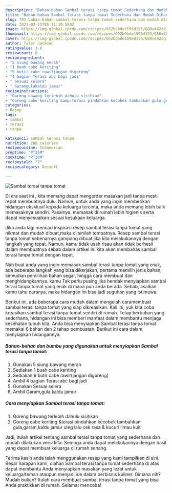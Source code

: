 ```yaml
---
description: "Bahan-bahan Sambal terasi tanpa tomat Sederhana dan Mudah Dibuat"
title: "Bahan-bahan Sambal terasi tanpa tomat Sederhana dan Mudah Dibuat"
slug: 703-bahan-bahan-sambal-terasi-tanpa-tomat-sederhana-dan-mudah-dibuat
date: 2021-03-11T05:11:10.580Z
image: https://img-global.cpcdn.com/recipes/052b0bde1596d155/680x482cq70/sambal-terasi-tanpa-tomat-foto-resep-utama.jpg
thumbnail: https://img-global.cpcdn.com/recipes/052b0bde1596d155/680x482cq70/sambal-terasi-tanpa-tomat-foto-resep-utama.jpg
cover: https://img-global.cpcdn.com/recipes/052b0bde1596d155/680x482cq70/sambal-terasi-tanpa-tomat-foto-resep-utama.jpg
author: Tyler Jackson
ratingvalue: 3.8
reviewcount: 8
recipeingredient:
- "5 siung bawang merah"
- "1 buah cabe keriting"
- "9 butir cabe rawitjangan digoreng"
- "4 bagian Terasi abc bagi jadi"
- " Sesuai selera"
- " Garamgulakaldu jamur"
recipeinstructions:
- "Goreng bawang terlebih dahulu sisihkan"
- "Goreng cabe keriting &amp;terasi pindahkan kecobek tambahkan gula,garam,kaldu jamur uleg lalu cek rasa &amp; kucuri limau kuit"
categories:
- Resep
tags:
- sambal
- terasi
- tanpa

katakunci: sambal terasi tanpa 
nutrition: 268 calories
recipecuisine: Indonesian
preptime: "PT35M"
cooktime: "PT38M"
recipeyield: "2"
recipecategory: Dessert

---
```



![Sambal terasi tanpa tomat](https://img-global.cpcdn.com/recipes/052b0bde1596d155/680x482cq70/sambal-terasi-tanpa-tomat-foto-resep-utama.jpg)

Di era  saat ini , kita memang dapat mengorder masakan jadi tanpa mesti repot membuatnya dulu. Namun, untuk anda yang ingin memberikan hidangan eksklusif kepada keluarga tercinta, maka anda memang lebih baik memasaknya sendiri. Pasalnya, memasak di rumah lebih higienis serta dapat menyesuaikan sesuai kesukaan keluarga.

Jika anda lagi mencari inspirasi resep sambal terasi tanpa tomat yang nikmat dan mudah dibuat,maka di sinilah tempatnya. Resep sambal terasi tanpa tomat  sebenarnya gampang dibuat jika kita melakukannya dengan langkah yang tepat. Namun, kamu tidak usah risau akan tidak berhasil dalam membuatnya 
sebab dalam artikel ini kita akan membahas sambal terasi tanpa tomat dengan tepat.  



Nah buat anda yang ingin memasak sambal terasi tanpa tomat yang enak, ada beberapa langkah yang bisa dikerjakan, pertama memilih jenis bahan, kemudian pemilihan bahan segar, hingga cara membuat dan menghidangkannya. kamu Tak perlu pusing jika hendak menyiapkan sambal terasi tanpa tomat yang enak di mana pun anda berada. Sebab, asalkan kamu  tahu caranya, maka hidangan ini bisa jadi suguhan yang istimewa.

Berikut ini, ada beberapa cara mudah dalam mengolah caramembuat sambal terasi tanpa tomat yang siap dikreasikan. Kali ini, yuk kita coba kreasikan sambal terasi tanpa tomat sendiri di rumah. Tetap berbahan yang sederhana, hidangan ini bisa memberi manfaat dalam membantu menjaga kesehatan tubuh kita. Anda bisa menyiapkan Sambal terasi tanpa tomat memakai 6 bahan dan 2 tahap pembuatan. Berikut ini cara dalam menyiapkan hidangannya.

<!--inarticleads1-->

##### Bahan-bahan dan bumbu yang digunakan untuk menyiapkan Sambal terasi tanpa tomat:

1. Gunakan 5 siung bawang merah
1. Sediakan 1 buah cabe keriting
1. Sediakan 9 butir cabe rawit(jangan digoreng)
1. Ambil 4 bagian Terasi abc bagi jadi
1. Gunakan  Sesuai selera
1. Ambil  Garam,gula,kaldu jamur




<!--inarticleads2-->

##### Cara menyiapkan Sambal terasi tanpa tomat:

1. Goreng bawang terlebih dahulu sisihkan
1. Goreng cabe keriting &amp;terasi pindahkan kecobek tambahkan gula,garam,kaldu jamur uleg lalu cek rasa &amp; kucuri limau kuit




Jadi, itulah artikel tentang  sambal terasi tanpa tomat  yang sederhana dan mudah dilakukan versi kita. Semoga anda dapat melakukannya dengan hasil yang dapat membuat keluarga di rumah senang. 

Terima kasih anda telah menggunakan resep yang kami tampilkan di sini. Besar harapan kami, olahan  Sambal terasi tanpa tomat sederhana di atas dapat membantu Anda menyiapkan masakan yang lezat untuk keluarga/teman ataupun menjadi ide dalam berbisnis kuliner. Gimana nih? Mudah bukan? Itulah cara membuat sambal terasi tanpa tomat yang bisa Anda praktikkan di rumah. Selamat mencoba!

